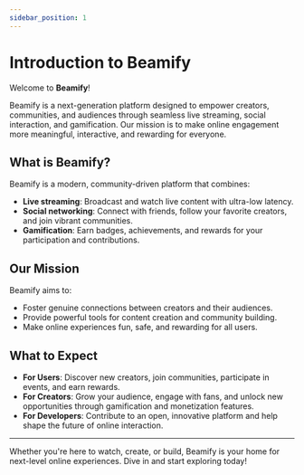 ```yaml
---
sidebar_position: 1
---
```


# Introduction to Beamify

Welcome to **Beamify**!

Beamify is a next-generation platform designed to empower creators, communities, and audiences through seamless live streaming, social interaction, and gamification. Our mission is to make online engagement more meaningful, interactive, and rewarding for everyone.

## What is Beamify?
Beamify is a modern, community-driven platform that combines:
- **Live streaming**: Broadcast and watch live content with ultra-low latency.
- **Social networking**: Connect with friends, follow your favorite creators, and join vibrant communities.
- **Gamification**: Earn badges, achievements, and rewards for your participation and contributions.

## Our Mission
Beamify aims to:
- Foster genuine connections between creators and their audiences.
- Provide powerful tools for content creation and community building.
- Make online experiences fun, safe, and rewarding for all users.

## What to Expect
- **For Users**: Discover new creators, join communities, participate in events, and earn rewards.
- **For Creators**: Grow your audience, engage with fans, and unlock new opportunities through gamification and monetization features.
- **For Developers**: Contribute to an open, innovative platform and help shape the future of online interaction.

---

Whether you're here to watch, create, or build, Beamify is your home for next-level online experiences. Dive in and start exploring today!

